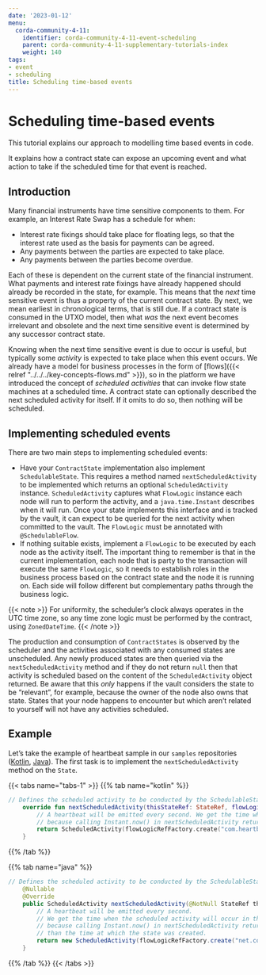```yaml
---
date: '2023-01-12'
menu:
  corda-community-4-11:
    identifier: corda-community-4-11-event-scheduling
    parent: corda-community-4-11-supplementary-tutorials-index
    weight: 140
tags:
- event
- scheduling
title: Scheduling time-based events
---
```





# Scheduling time-based events

This tutorial explains our approach to modelling time based events in code.

It explains how a contract state can expose an upcoming event and what action to take if the scheduled time for that event is reached.


## Introduction

Many financial instruments have time sensitive components to them.  For example, an Interest Rate Swap has a schedule
for when:


* Interest rate fixings should take place for floating legs, so that the interest rate used as the basis for payments
can be agreed.
* Any payments between the parties are expected to take place.
* Any payments between the parties become overdue.

Each of these is dependent on the current state of the financial instrument. What payments and interest rate fixings
have already happened should already be recorded in the state, for example. This means that the *next* time sensitive
event is thus a property of the current contract state. By next, we mean earliest in chronological terms, that is still
due.  If a contract state is consumed in the UTXO model, then what *was* the next event becomes irrelevant and obsolete
and the next time sensitive event is determined by any successor contract state.

Knowing when the next time sensitive event is due to occur is useful, but typically some *activity* is expected to take
place when this event occurs. We already have a model for business processes in the form of [flows]({{< relref "../../../key-concepts-flows.md" >}}),
so in the platform we have introduced the concept of *scheduled activities* that can invoke flow state machines
at a scheduled time. A contract state can optionally described the next scheduled activity for itself. If it omits
to do so, then nothing will be scheduled.


## Implementing scheduled events

There are two main steps to implementing scheduled events:

* Have your `ContractState` implementation also implement `SchedulableState`.  This requires a method named
`nextScheduledActivity` to be implemented which returns an optional `ScheduledActivity` instance.
`ScheduledActivity` captures what `FlowLogic` instance each node will run to perform the activity, and a `java.time.Instant` describes when it will run.
Once your state implements this interface and is tracked by the
vault, it can expect to be queried for the next activity when committed to the vault. The `FlowLogic` must be
annotated with `@SchedulableFlow`.
* If nothing suitable exists, implement a `FlowLogic` to be executed by each node as the activity itself.
The important thing to remember is that in the current implementation, each node that is party to the transaction
will execute the same `FlowLogic`, so it needs to establish roles in the business process based on the contract
state and the node it is running on. Each side will follow different but complementary paths through the business logic.

{{< note >}}
For uniformity, the scheduler’s clock always operates in the UTC time zone, so any time zone logic must be
performed by the contract, using `ZonedDateTime`.
{{< /note >}}

The production and consumption of `ContractStates` is observed by the scheduler and the activities associated with
any consumed states are unscheduled. Any newly produced states are then queried via the `nextScheduledActivity`
method and if they do not return `null` then that activity is scheduled based on the content of the
`ScheduledActivity` object returned. Be aware that this *only* happens if the vault considers the state to be
“relevant”, for example, because the owner of the node also owns that state. States that your node happens to
encounter but which aren’t related to yourself will not have any activities scheduled.


## Example

Let’s take the example of heartbeat sample in our `samples` repositories ([Kotlin](https://github.com/corda/samples-kotlin/tree/master/Features/schedulableState-heartbeat), [Java](https://github.com/corda/samples-java/tree/master/Features/schedulablestate-heartbeat)). The first task is to implement the
`nextScheduledActivity` method on the `State`.

{{< tabs name="tabs-1" >}}
{{% tab name="kotlin" %}}
```kotlin
// Defines the scheduled activity to be conducted by the SchedulableState.
    override fun nextScheduledActivity(thisStateRef: StateRef, flowLogicRefFactory: FlowLogicRefFactory): ScheduledActivity? {
        // A heartbeat will be emitted every second. We get the time when the scheduled activity will occur in the constructor rather than in this method. This is
        // because calling Instant.now() in nextScheduledActivity returns the time at which the function is called, rather than the time at which the state was created.
        return ScheduledActivity(flowLogicRefFactory.create("com.heartbeat.flows.HeartbeatFlow", thisStateRef), nextActivityTime)
    }

```
{{% /tab %}}

{{% tab name="java" %}}
```java
// Defines the scheduled activity to be conducted by the SchedulableState.
    @Nullable
    @Override
    public ScheduledActivity nextScheduledActivity(@NotNull StateRef thisStateRef, @NotNull FlowLogicRefFactory flowLogicRefFactory) {
        // A heartbeat will be emitted every second.
        // We get the time when the scheduled activity will occur in the constructor rather than in this method. This is
        // because calling Instant.now() in nextScheduledActivity returns the time at which the function is called, rather
        // than the time at which the state was created.
        return new ScheduledActivity(flowLogicRefFactory.create("net.corda.samples.heartbeat.flows.HeartbeatFlow", thisStateRef), nextActivityTime);
    }

```
{{% /tab %}}
{{< /tabs >}}

